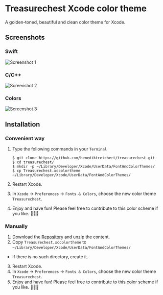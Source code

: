 # Treasurechest Xcode color theme
A golden-toned, beautiful and clean color theme for Xcode.

## Screenshots
### Swift
![Screenshot 1](/../screenshots/screen_1.png?raw=true "Screenshot")
### C/C++
![Screenshot 2](/../screenshots/screen_2.png?raw=true "Screenshot")
### Colors
![Screenshot 3](/../screenshots/screen_3.png?raw=true "Screenshot")

## Installation
### Convenient way
1. Type the following commands in your `Terminal`
     ```
    $ git clone https://github.com/benediktreichert/treasurechest.git
    $ cd treasurechest/
    $ mkdir -p ~/Library/Developer/Xcode/UserData/FontAndColorThemes/
    $ cp Treasurechest.xccolortheme ~/Library/Developer/Xcode/UserData/FontAndColorThemes/
     ```

2. Restart Xcode.
3. In `Xcode` -> `Preferences` -> `Fonts & Colors`, choose the new color theme `Treasurechest`.

4. Enjoy and have fun! Please feel free to contribute to this color scheme if you like. 🎉🎉🎉

### Manually
1. Download the [Repository](https://github.com/benediktreichert/Treasurechest-Xcode-Color-Theme/archive/master.zip) and unzip the content.
2. Copy `Treasurechest.xccolortheme` to `~/Library/Developer/Xcode/UserData/FontAndColorThemes/`
  * If there is no such directory, create it.
3. Restart Xcode.
4. In `Xcode` -> `Preferences` -> `Fonts & Colors`, choose the new color theme `Treasurechest`.
5. Enjoy and have fun! Please feel free to contribute to this color scheme if you like. 🎉🎉🎉
